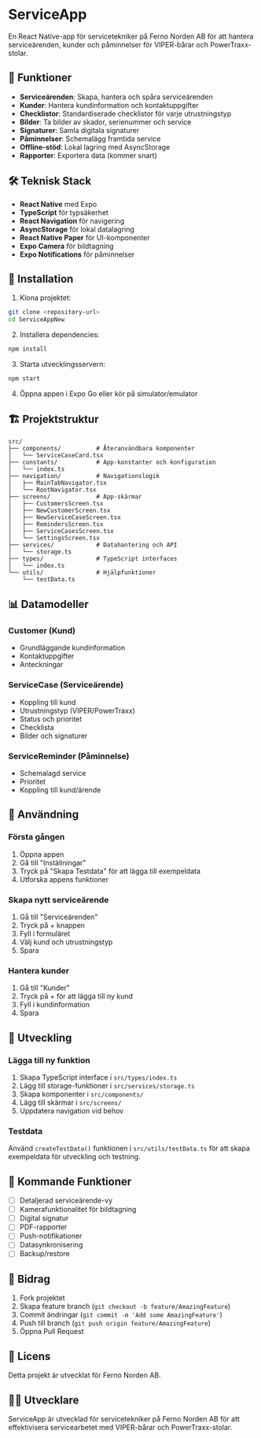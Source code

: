 # ServiceApp

En React Native-app för servicetekniker på Ferno Norden AB för att hantera serviceärenden, kunder och påminnelser för VIPER-bårar och PowerTraxx-stolar.

## 🚀 Funktioner

- **Serviceärenden**: Skapa, hantera och spåra serviceärenden
- **Kunder**: Hantera kundinformation och kontaktuppgifter
- **Checklistor**: Standardiserade checklistor för varje utrustningstyp
- **Bilder**: Ta bilder av skador, serienummer och service
- **Signaturer**: Samla digitala signaturer
- **Påminnelser**: Schemalägg framtida service
- **Offline-stöd**: Lokal lagring med AsyncStorage
- **Rapporter**: Exportera data (kommer snart)

## 🛠 Teknisk Stack

- **React Native** med Expo
- **TypeScript** för typsäkerhet
- **React Navigation** för navigering
- **AsyncStorage** för lokal datalagring
- **React Native Paper** för UI-komponenter
- **Expo Camera** för bildtagning
- **Expo Notifications** för påminnelser

## 📱 Installation

1. Klona projektet:
```bash
git clone <repository-url>
cd ServiceAppNew
```

2. Installera dependencies:
```bash
npm install
```

3. Starta utvecklingsservern:
```bash
npm start
```

4. Öppna appen i Expo Go eller kör på simulator/emulator

## 🏗 Projektstruktur

```
src/
├── components/          # Återanvändbara komponenter
│   └── ServiceCaseCard.tsx
├── constants/           # App-konstanter och konfiguration
│   └── index.ts
├── navigation/          # Navigationslogik
│   ├── MainTabNavigator.tsx
│   └── RootNavigator.tsx
├── screens/             # App-skärmar
│   ├── CustomersScreen.tsx
│   ├── NewCustomerScreen.tsx
│   ├── NewServiceCaseScreen.tsx
│   ├── RemindersScreen.tsx
│   ├── ServiceCasesScreen.tsx
│   └── SettingsScreen.tsx
├── services/            # Datahantering och API
│   └── storage.ts
├── types/               # TypeScript interfaces
│   └── index.ts
└── utils/               # Hjälpfunktioner
    └── testData.ts
```

## 📊 Datamodeller

### Customer (Kund)
- Grundläggande kundinformation
- Kontaktuppgifter
- Anteckningar

### ServiceCase (Serviceärende)
- Koppling till kund
- Utrustningstyp (VIPER/PowerTraxx)
- Status och prioritet
- Checklista
- Bilder och signaturer

### ServiceReminder (Påminnelse)
- Schemalagd service
- Prioritet
- Koppling till kund/ärende

## 🎯 Användning

### Första gången
1. Öppna appen
2. Gå till "Inställningar"
3. Tryck på "Skapa Testdata" för att lägga till exempeldata
4. Utforska appens funktioner

### Skapa nytt serviceärende
1. Gå till "Serviceärenden"
2. Tryck på + knappen
3. Fyll i formuläret
4. Välj kund och utrustningstyp
5. Spara

### Hantera kunder
1. Gå till "Kunder"
2. Tryck på + för att lägga till ny kund
3. Fyll i kundinformation
4. Spara

## 🔧 Utveckling

### Lägga till ny funktion
1. Skapa TypeScript interface i `src/types/index.ts`
2. Lägg till storage-funktioner i `src/services/storage.ts`
3. Skapa komponenter i `src/components/`
4. Lägg till skärmar i `src/screens/`
5. Uppdatera navigation vid behov

### Testdata
Använd `createTestData()` funktionen i `src/utils/testData.ts` för att skapa exempeldata för utveckling och testning.

## 📱 Kommande Funktioner

- [ ] Detaljerad serviceärende-vy
- [ ] Kamerafunktionalitet för bildtagning
- [ ] Digital signatur
- [ ] PDF-rapporter
- [ ] Push-notifikationer
- [ ] Datasynkronisering
- [ ] Backup/restore

## 🤝 Bidrag

1. Fork projektet
2. Skapa feature branch (`git checkout -b feature/AmazingFeature`)
3. Commit ändringar (`git commit -m 'Add some AmazingFeature'`)
4. Push till branch (`git push origin feature/AmazingFeature`)
5. Öppna Pull Request

## 📄 Licens

Detta projekt är utvecklat för Ferno Norden AB.

## 👨‍💻 Utvecklare

ServiceApp är utvecklad för servicetekniker på Ferno Norden AB för att effektivisera servicearbetet med VIPER-bårar och PowerTraxx-stolar. 